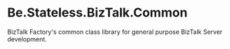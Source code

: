# Be.Stateless.BizTalk.Common
BizTalk Factory's common class library for general purpose BizTalk Server development.
